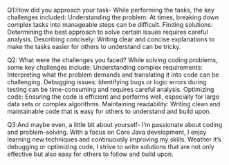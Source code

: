 Q1:How did you approach your task-
   While performing the tasks, the key challenges included:
             Understanding the problem: At times, breaking down complex tasks into manageable steps can be difficult.
             Finding solutions: Determining the best approach to solve certain issues requires careful analysis.
             Describing concisely: Writing clear and concise explanations to make the tasks easier for others to understand can be tricky.

Q2: What were the challenges you faced?
        While solving coding problems, some key challenges include:
             Understanding complex requirements: Interpreting what the problem demands and translating it into code can be challenging.
             Debugging issues: Identifying bugs or logic errors during testing can be time-consuming and requires careful analysis.
             Optimizing code: Ensuring the code is efficient and performs well, especially for large data sets or complex algorithms.
             Maintaining readability: Writing clean and maintainable code that is easy for others to understand and build upon.

Q3:And maybe even, a little bit about yourself-
            I’m passionate about coding and problem-solving. With a focus on Core Java development, 
            I enjoy learning new techniques and continuously improving my skills.
            Weather it’s debugging or optimizing code, 
            I strive to write solutions that are not only effective but also easy for others to follow and build upon.


            




